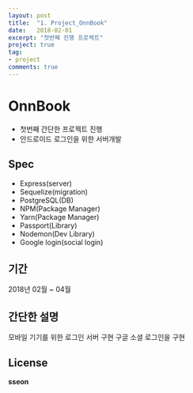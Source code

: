 ```yaml
---
layout: post
title:  "1. Project_OnnBook"
date:   2018-02-01
excerpt: "첫번째 진행 프로젝트"
project: true
tag:
- project
comments: true
---
```


# **OnnBook**

- 첫번째 간단한 프로젝트 진행 
- 안드로이드 로그인을 위한 서버개발

## Spec

- Express(server)
- Sequelize(migration)
- PostgreSQL(DB)
- NPM(Package Manager)
- Yarn(Package Manager)
- Passport(Library)
- Nodemon(Dev Library)
- Google login(social login)

## 기간

2018년 02월 ~ 04월

## 간단한 설명

모바일 기기를 위한 로그인 서버 구현
구글 소셜 로그인을 구현

## License

**sseon**
